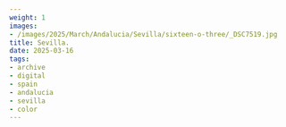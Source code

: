```yaml
---
weight: 1
images:
- /images/2025/March/Andalucia/Sevilla/sixteen-o-three/_DSC7519.jpg
title: Sevilla.
date: 2025-03-16
tags:
- archive
- digital
- spain
- andalucia
- sevilla
- color
---
```


